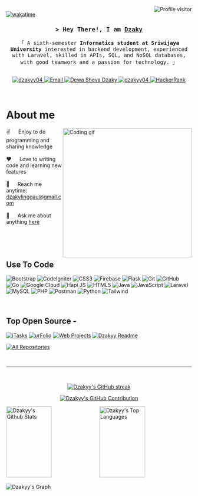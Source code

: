 <a href="https://komarev.com/ghpvc/?username=dzakyy04">
  <img align="right" src="https://komarev.com/ghpvc/?username=dzakyy04&label=Visitors&color=0e75b6&style=flat" alt="Profile visitor" />
</a>

[![wakatime](https://wakatime.com/badge/user/eebb3dd8-d9b2-40de-9b88-6fd6cac99dbc.svg)](https://wakatime.com/@eebb3dd8-d9b2-40de-9b88-6fd6cac99dbc)

<!-- Intro  -->
<h3 align="center">
        <samp>&gt; Hey There!, I am
                <b><a target="_blank" href="https://dzakyy04.com">Dzaky</a></b>
        </samp>
</h3>

<p align="center"> 
  <samp>
    「 A sixth-semester <b>Informatics student at Sriwijaya University</b> interested in backend development, experienced with Laravel, skilled in APIs, SQL, and NoSQL databases, with good teamwork and a passion for technology. 」
    <br>
    <br>
  </samp>
</p>

<p align="center">
  <!--Portfolio-->
  <a href="https://www.canva.com/design/DAGFGDzg9Do/PSUsDyrQ38giSy1lPCE9ng/view" target="_blank">
    <img src="https://img.shields.io/badge/Portfolio-DC143C?style=for-the-badge&logo=medium&logoColor=white" alt="dzakyy04" />
  </a>
  <!--Email-->
  <a href="mailto:dzakylinggau@gmail.com" target="_blank">
    <img src="https://img.shields.io/badge/Email-D14836?style=for-the-badge&logo=gmail&logoColor=white" alt="Email" />
  </a>
  <!--LinkedIn-->
  <a href="https://www.linkedin.com/in/dewa-sheva-dzaky/" target="_blank">
    <img src="https://img.shields.io/badge/LinkedIn-0077B5?style=for-the-badge&logo=linkedin&logoColor=white" alt="Dewa Sheva Dzaky" />
  </a>
  <!--Instagram-->
  <a href="https://www.instagram.com/dzaa.kyyy" target="_blank">
    <img src="https://img.shields.io/badge/Instagram-fe4164?style=for-the-badge&logo=instagram&logoColor=white" alt="dzakyy04" />
  </a>
  <!--HackerRank-->
  <a href="https://www.hackerrank.com/profile/dzakylinggau" target="_blank">
    <img src="https://img.shields.io/badge/HackerRank-2EC866?style=for-the-badge&logo=hackerrank&logoColor=white" alt="HackerRank" />
  </a>
</p>

<br />

<!-- About Section -->
 # About me
 
<p>
 <img align="right" width="350" src="https://i.giphy.com/bGgsc5mWoryfgKBx1u.webp" alt="Coding gif" />
  
 ✌️ &emsp; Enjoy to do programming and sharing knowledge <br/><br/>
 ❤️ &emsp; Love to writing code and learning new features<br/><br/>
 📧 &emsp; Reach me anytime: dzakylinggau@gmail.com<br/><br/>
 💬 &emsp; Ask me about anything [here](https://github.com/dzakyy04/dzakyy04/issues)

</p>

<br/>
<br/>
<br/>

## Use To Code

![Bootstrap](https://img.shields.io/badge/Bootstrap-563D7C?style=for-the-badge&logo=bootstrap&logoColor=white)
![CodeIgniter](https://img.shields.io/badge/CodeIgniter-EF4223?style=for-the-badge&logo=codeigniter&logoColor=white)
![CSS3](https://img.shields.io/badge/CSS3-1572B6?style=for-the-badge&logo=css3&logoColor=white)
![Firebase](https://img.shields.io/badge/Firebase-FFCA28?style=for-the-badge&logo=firebase&logoColor=white)
![Flask](https://img.shields.io/badge/Flask-000000?style=for-the-badge&logo=flask&logoColor=white)
![Git](https://img.shields.io/badge/Git-F05032?style=for-the-badge&logo=git&logoColor=white)
![GitHub](https://img.shields.io/badge/GitHub-181717?style=for-the-badge&logo=github&logoColor=white)
![Go](https://img.shields.io/badge/Go-00ADD8?style=for-the-badge&logo=go&logoColor=white)
![Google Cloud](https://img.shields.io/badge/Google_Cloud-4285F4?style=for-the-badge&logo=googlecloud&logoColor=white)
![Hapi JS](https://img.shields.io/badge/Hapi_JS-4479A1?style=for-the-badge&logo=hapi&logoColor=white)
![HTML5](https://img.shields.io/badge/HTML5-E34F26?style=for-the-badge&logo=html5&logoColor=white)
![Java](https://img.shields.io/badge/Java-007396?style=for-the-badge&logo=java&logoColor=white)
![JavaScript](https://img.shields.io/badge/JavaScript-F0DB4F?style=for-the-badge&labelColor=black&logo=javascript&logoColor=F0DB4F)
![Laravel](https://img.shields.io/badge/Laravel-FF2D20?style=for-the-badge&logo=laravel&logoColor=white)
![MySQL](https://img.shields.io/badge/MySQL-4479A1?style=for-the-badge&logo=mysql&logoColor=white)
![PHP](https://img.shields.io/badge/PHP-777BB4?style=for-the-badge&logo=php&logoColor=white)
![Postman](https://img.shields.io/badge/Postman-FF6C37?style=for-the-badge&logo=postman&logoColor=white)
![Python](https://img.shields.io/badge/Python-3776AB?style=for-the-badge&logo=python&logoColor=white)
![Tailwind](https://img.shields.io/badge/Tailwind_CSS-38B2AC?style=for-the-badge&logo=tailwindcss&logoColor=white)



<br/>

## Top Open Source -
[![iTasks](https://github-readme-stats.vercel.app/api/pin/?username=dzakyy04&repo=itasks&border_color=7F3FBF&bg_color=0D1117&title_color=C9D1D9&text_color=8B949E&icon_color=7F3FBF)](https://github.com/dzakyy04/itasks)
[![urFolio](https://github-readme-stats.vercel.app/api/pin/?username=dzakyy04&repo=urfolio&border_color=7F3FBF&bg_color=0D1117&title_colaor=C9D1D9&text_color=8B949E&icon_color=7F3FBF)](https://github.com/dzakyy04/urfolio)
[![Web Projects](https://github-readme-stats.vercel.app/api/pin/?username=dzakyy04&repo=web-projects&border_color=7F3FBF&bg_color=0D1117&title_color=C9D1D9&text_color=8B949E&icon_color=7F3FBF)](https://github.com/dzakyy04/web-projects)
[![Dzakyy Readme](https://github-readme-stats.vercel.app/api/pin/?username=dzakyy04&repo=dzakyy04&border_color=7F3FBF&bg_color=0D1117&title_color=C9D1D9&text_color=8B949E&icon_color=7F3FBF)](https://github.com/dzakyy04/dzakyy04)

<p align="left">
  <a href="https://github.com/dzakyy04?tab=repositories" target="_blank"><img alt="All Repositories" title="All Repositories" src="https://img.shields.io/badge/-All%20Repos-2962FF?style=for-the-badge&logo=koding&logoColor=white"/></a>
</p>

<br/>
<hr/>
<br/>

<p align="center">
  <a href="https://github.com/dzakyy04">
    <img src="https://github-readme-streak-stats.herokuapp.com/?user=dzakyy04&theme=radical&border=7F3FBF&background=0D1117" alt="Dzakyy's GitHub streak"/>
  </a>
</p>

<p align="center">
  <a href="https://github.com/dzakyy04">
    <img src="https://github-profile-summary-cards.vercel.app/api/cards/profile-details?username=dzakyy04&theme=radical" alt="Dzakyy's GitHub Contribution"/>
  </a>
</p>

<a> 
    <a href="https://github.com/dzakyy04"><img alt="Dzakyy's Github Stats" src="https://denvercoder1-github-readme-stats.vercel.app/api?username=dzakyy04&show_icons=true&count_private=true&theme=react&border_color=7F3FBF&bg_color=0D1117&title_color=F85D7F&icon_color=F8D866" height="192px" width="49.5%"/></a>
  <a href="https://github.com/dzakyy04"><img alt="Dzakyy's Top Languages" src="https://denvercoder1-github-readme-stats.vercel.app/api/top-langs/?username=dzakyy04&langs_count=8&layout=compact&theme=react&border_color=7F3FBF&bg_color=0D1117&title_color=F85D7F&icon_color=F8D866" height="192px" width="49.5%"/></a>
  <br/>
</a>

![Dzakyy's Graph](https://github-readme-activity-graph.vercel.app/graph?username=dzakyy04&custom_title=Dzakyy's%20GitHub%20Activity%20Graph&bg_color=0D1117&color=7F3FBF&line=7F3FBF&point=7F3FBF&area_color=FFFFFF&title_color=FFFFFF&area=true)
